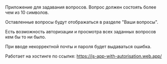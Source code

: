 Приложение для задавания вопросов. Вопрос должен состоять более чем из 10 символов.

Оставленные вопросы будут отображаться в разделе "Ваши вопросы".

Есть возможность авторизации и просмотра всех заданных вопросов кем бы то ни было.

При вводе некорректной почты и пароля будет выдаваться ошибка.

Работает на хостинге по ссылке:
https://js-app-with-autorisation.web.app/
